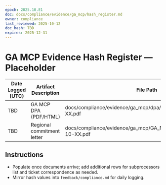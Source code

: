 ```yaml
---
epoch: 2025.10.E1
doc: docs/compliance/evidence/ga_mcp/hash_register.md
owner: compliance
last_reviewed: 2025-10-12
doc_hash: TBD
expires: 2025-12-31
---
```

# GA MCP Evidence Hash Register — Placeholder

| Date Logged (UTC) | Artifact Description | File Path | SHA256 Hash | Logged By |
|-------------------|----------------------|----------|-------------|-----------|
| TBD | GA MCP DPA (PDF/HTML) | docs/compliance/evidence/ga_mcp/dpa/GA_MCP_DPA_2025-10-XX.pdf | TBD | TBD |
| TBD | Regional commitment letter | docs/compliance/evidence/ga_mcp/GA_MCP_Region_Confirm_2025-10-XX.pdf | TBD | TBD |

## Instructions
- Populate once documents arrive; add additional rows for subprocessors list and ticket correspondence as needed.
- Mirror hash values into `feedback/compliance.md` for daily logging.

